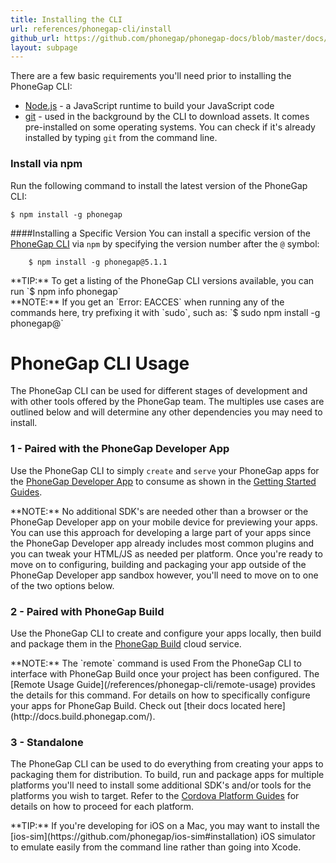 ```yaml
---
title: Installing the CLI 
url: references/phonegap-cli/install
github_url: https://github.com/phonegap/phonegap-docs/blob/master/docs/references/phonegap-cli/install.html.md
layout: subpage
---
```


There are a few basic requirements you'll need prior to installing the PhoneGap CLI:

- [Node.js](http://nodejs.org/) - a JavaScript runtime to build your JavaScript code
- [git](http://git-scm.com) - used in the background by the CLI to download assets. It comes pre-installed on some operating systems.
You can check if it's already installed by typing `git` from the command line.


### Install via npm
Run the following command to install the latest version of the PhoneGap CLI:
 
    $ npm install -g phonegap
        
####Installing a Specific Version
You can install a specific version of the [PhoneGap CLI](https://www.npmjs.com/package/phonegap) via `npm` by specifying the version number after the `@` symbol:
         
        $ npm install -g phonegap@5.1.1
                 
<div class="alert--tip">**TIP:** To get a listing of the PhoneGap CLI versions available, you can run `$ npm info phonegap`</div>


<div class="alert--info">**NOTE:** If you get an `Error: EACCES` when running any of the commands here, try prefixing it with `sudo`, such as:
    `$ sudo npm install -g phonegap@` </div>
    

# PhoneGap CLI Usage
The PhoneGap CLI can be used for different stages of development and with other tools offered by the PhoneGap team. The multiples use cases are outlined below
and will determine any other dependencies you may need to install. 

### 1 - Paired with the PhoneGap Developer App

Use the PhoneGap CLI to simply `create` and `serve` your PhoneGap apps for the [PhoneGap Developer App](/references/developer-app) 
   to consume as shown in the [Getting Started Guides](/getting-started/3-create-your-app/cli). 
   
   <div class="alert--info">**NOTE:** No additional SDK's are needed other than a browser or the PhoneGap Developer app on your mobile
 device for previewing your apps. You can use this approach for developing a large part of your apps since the PhoneGap Developer app 
 already includes most common plugins and you can tweak your HTML/JS as needed per platform. Once you're ready to move on to configuring, building
 and packaging your app outside of the PhoneGap Developer app sandbox however, you'll need to move on to one of the two options below.</div> 

### 2 - Paired with PhoneGap Build
Use the PhoneGap CLI to create and configure your apps locally, then build and package them in the [PhoneGap Build](http://build.phonegap.com)
 cloud service. 
 
 <div class="alert--info">**NOTE:** The `remote` command is used From the PhoneGap CLI to interface with PhoneGap Build once your project has been configured. 
 The [Remote Usage Guide](/references/phonegap-cli/remote-usage) provides the details for this command. For details on how to specifically configure your apps 
 for PhoneGap Build. Check out [their docs located here](http://docs.build.phonegap.com/).  </div> 

### 3 - Standalone
The PhoneGap CLI can be used to do everything from creating your apps to packaging them for distribution. To build, run and package apps for multiple 
platforms you'll need to install some additional SDK's and/or tools for the platforms you wish to target. 
Refer to the [Cordova Platform Guides](http://cordova.apache.org/docs/en/edge/index.html) for details on how to proceed for each platform. 

<div class="alert--tip">**TIP:** If you're developing for iOS on a Mac, you may want to install the [ios-sim](https://github.com/phonegap/ios-sim#installation) 
iOS simulator to emulate easily from the command line rather than going into Xcode.</div>


  

